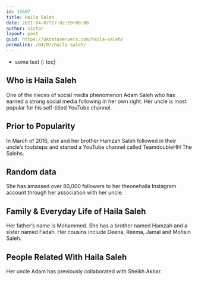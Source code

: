 ```yaml
---
id: 15697
title: Haila Saleh
date: 2021-04-07T17:02:19+00:00
author: victor
layout: post
guid: https://ukdataservers.com/haila-saleh/
permalink: /04/07/haila-saleh/
---
```


* some text
{: toc}


## Who is Haila Saleh



One of the nieces of social media phenomenon Adam Saleh who has earned a strong social media following in her own right. Her uncle is most popular for his self-titled YouTube channel. 

                
                
                
## Prior to Popularity



In March of 2016, she and her brother Hamzah Saleh followed in their uncle&#8217;s footsteps and started a YouTube channel called TeamdoubleHH The Salehs.

                
                
                
## Random data



She has amassed over 80,000 followers to her theonehaila Instagram account through her association with her uncle.

                
                
                
## Family & Everyday Life of Haila Saleh



Her father&#8217;s name is Mohammed. She has a brother named Hamzah and a sister named Fadah. Her cousins include Deena, Reema, Jamal and Mohsin Saleh.

                
                
                
## People Related With Haila Saleh



Her uncle Adam has previously collaborated with Sheikh Akbar.

                
              
            
          
          
          